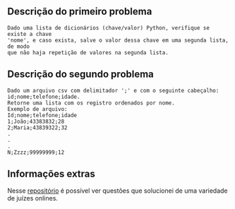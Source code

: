 ## Descrição do primeiro problema

```
Dado uma lista de dicionários (chave/valor) Python, verifique se existe a chave
'nome', e caso exista, salve o valor dessa chave em uma segunda lista, de modo
que não haja repetição de valores na segunda lista.
```

## Descrição do segundo problema

```
Dado um arquivo csv com delimitador ';' e com o seguinte cabeçalho: id;nome;telefone;idade.
Retorne uma lista com os registro ordenados por nome.
Exemplo de arquivo:
Id;nome;telefone;idade
1;João;43383832;28
2;Maria;43839322;32
.
.
.
N;Zzzz;99999999;12
```

## Informações extras

Nesse [repositório](https://github.com/sergiosacj/Practice/tree/master/CP) é possível ver questões que solucionei de uma variedade de juízes onlines.
